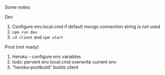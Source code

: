 Some notes:

Dev

1.  Configure env.local.cmd if default mongo connection string is not used
2.  `npm run dev`
3.  `cd client` and `npm start`

Prod (not ready)

1.  Heroku - configure env variables
2.  todo: pervent env.local.cmd overwrite current env
3.  "heroku-postbuild" builds client
